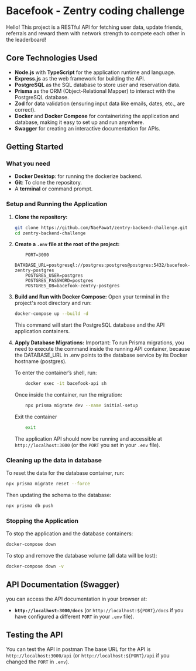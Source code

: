 # Bacefook - Zentry coding challenge

Hello! This project is a RESTful API for fetching user data, update friends, referrals and reward them with network strength to compete each other in the leaderboard!

## Core Technologies Used

*   **Node.js** with **TypeScript** for the application runtime and language.
*   **Express.js** as the web framework for building the API.
*   **PostgreSQL** as the SQL database to store user and reservation data.
*   **Prisma** as the ORM (Object-Relational Mapper) to interact with the PostgreSQL database.
*   **Zod** for data validation (ensuring input data like emails, dates, etc., are correct).
*   **Docker** and **Docker Compose** for containerizing the application and database, making it easy to set up and run anywhere.
*   **Swagger** for creating an interactive documentation for APIs.

## Getting Started

### What you need

*   **Docker Desktop**: for running the dockerize backend.
*   **Git**: To clone the repository.
*   A **terminal** or command prompt.

### Setup and Running the Application

1.  **Clone the repository:**
    ```bash
    git clone https://github.com/NaePawat/zentry-backend-challenge.git
    cd zentry-backend-challenge
    ```

2.  **Create a `.env` file at the root of the project:**
    ```env
        PORT=3000
        DATABASE_URL=postgresql://postgres:postgres@postgres:5432/bacefook-zentry-postgres
        POSTGRES_USER=postgres
        POSTGRES_PASSWORD=postgres
        POSTGRES_DB=bacefook-zentry-postgres
    ```

3.  **Build and Run with Docker Compose:**
    Open your terminal in the project's root directory and run:
    ```bash
    docker-compose up --build -d
    ```

    This command will start the PostgreSQL database and the API application containers.

4.  **Apply Database Migrations:**
    Important: To run Prisma migrations, you need to execute the command inside the running API container, because the DATABASE_URL in .env points to the database service by its Docker hostname (postgres).

    To enter the container’s shell, run:
    ```bash
        docker exec -it bacefook-api sh
    ```

    Once inside the container, run the migration:
    ```bash
        npx prisma migrate dev --name initial-setup
    ```

    Exit the container
    ```bash
        exit
    ```

    The application API should now be running and accessible at `http://localhost:3000` (or the `PORT` you set in your `.env` file).

### Cleaning up the data in database

To reset the data for the database container, run:
```bash
npx prisma migrate reset --force
```
Then updating the schema to the database:
```bash
npx prisma db push
```

### Stopping the Application

To stop the application and the database containers:
```bash
docker-compose down
```
To stop and remove the database volume (all data will be lost):
```bash
docker-compose down -v
```

## API Documentation (Swagger)

you can access the API documentation in your browser at:

*   **`http://localhost:3000/docs`** (or `http://localhost:${PORT}/docs` if you have configured a different `PORT` in your `.env` file).

## Testing the API

You can test the API in postman
The base URL for the API is `http://localhost:3000/api` (or `http://localhost:${PORT}/api` if you changed the `PORT` in `.env`).
